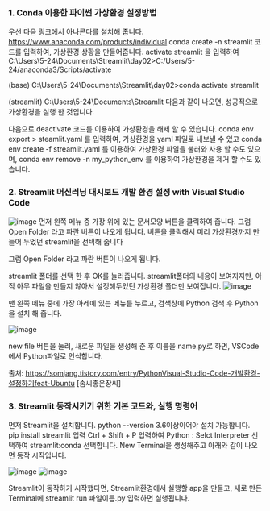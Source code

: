 ### 1. Conda 이용한 파이썬 가상환경 설정방법
우선 다음 링크에서 아나콘다를 설치해 줍니다. 
https://www.anaconda.com/products/individual 
conda create -n streamlit 코드를 입력하여, 가상환경 상황을 만들어줍니다.
activate streamlit 을 입력하여
C:\Users\5-24\Documents\Streamlit\day02>C:/Users/5-24/anaconda3/Scripts/activate

(base) C:\Users\5-24\Documents\Streamlit\day02>conda activate streamlit

(streamlit) C:\Users\5-24\Documents\Streamlit
다음과 같이 나오면, 성공적으로 가상환경을 실행 한 것입니다.

다음으로 deactivate 코드를 이용하여 가상환경을 해제 할 수 있습니다.
conda env export > steamlit.yaml 를 입력하여, 가상환경을 yaml 파일로 내보낼 수 있고
conda env create -f streamlit.yaml 를 이용하여 가상환경 파일을 불러와 사용 할 수도 있으며,
conda env remove -n my_python_env 를 이용하여 가상환경을 제거 할 수도 있습니다.

### 2. Streamlit 머신러닝 대시보드 개발 환경 설정 with Visual Studio Code
![image](https://user-images.githubusercontent.com/78472987/110298634-27409580-8038-11eb-909b-582371b9604f.png)
먼저 왼쪽 메뉴 중 가장 위에 있는 문서모양 버튼을 클릭하여 줍니다.
그럼 Open Folder 라고 파란 버튼이 나오게 됩니다.
버튼을 클릭해서 미리 가상환경까지 만들어 두었던 streamlit을 선택해 줍니다

그럼 Open Folder 라고 파란 버튼이 나오게 됩니다.

streamlit 폴더를 선택 한 후 OK를 눌러줍니다.
streamlit폴더의 내용이 보여지지만, 아직 아무 파일을 만들지 않아서 설정해두었던 가상환경 폴더만 보여집니다.
![image](https://user-images.githubusercontent.com/78472987/110298925-75ee2f80-8038-11eb-9efb-b11052789e78.png)

맨 왼쪽 메뉴 중에 가장 아레에 있는 메뉴를 누르고, 검색창에 Python 검색 후 Python을 설치 해 줍니다.

![image](https://user-images.githubusercontent.com/78472987/110299047-9ae2a280-8038-11eb-8932-eaa5d30267c7.png)

new file 버튼을 눌러, 새로운 파일을 생성해 준 후 이름을 name.py로 하면, VSCode에서 Python파일로 인식합니다.


출처: https://somjang.tistory.com/entry/PythonVisual-Studio-Code-개발환경-설정하기feat-Ubuntu [솜씨좋은장씨]


### 3. Streamlit 동작시키기 위한 기본 코드와, 실행 명령어
먼저 Streamlit을 설치합니다.
python --version 3.6이상이어야 설치 가능합니다.
pip install streamlit 입력
Ctrl + Shift + P 입력하여 Python : Selct Interpreter 선택하여 streamlit:conda 선택합니다.
New Terminal을 생성해주고 아래와 같이 나오면 동작 시작입니다.

![image](https://user-images.githubusercontent.com/78472987/110298037-74703780-8037-11eb-9d49-3b52a5baf2b5.png)
![image](https://user-images.githubusercontent.com/78472987/110297953-560a3c00-8037-11eb-9695-bf4a683bc425.png)

Streamlit이 동작하기 시작했다면, Streamlit환경에서 실행할 app을 만들고, 새로 만든 Terminal에
streamlit run 파일이름.py 입력하면 실행됩니다.
